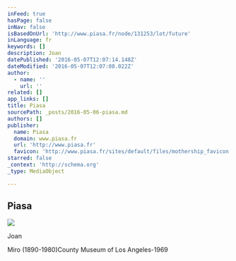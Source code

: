 ```yaml
---
inFeed: true
hasPage: false
inNav: false
isBasedOnUrl: 'http://www.piasa.fr/node/131253/lot/future'
inLanguage: fr
keywords: []
description: Joan
datePublished: '2016-05-07T12:07:14.148Z'
dateModified: '2016-05-07T12:07:08.022Z'
author:
  - name: ''
    url: ''
related: []
app_links: []
title: Piasa
sourcePath: _posts/2016-05-06-piasa.md
authors: []
publisher:
  name: Piasa
  domain: www.piasa.fr
  url: 'http://www.piasa.fr'
  favicon: 'http://www.piasa.fr/sites/default/files/mothership_favicon.png'
starred: false
_context: 'http://schema.org'
_type: MediaObject

---
```

<article style=""><h1>Piasa</h1><img src="https://s3-us-west-2.amazonaws.com/the-grid-img/p/f2948df5d828222f5b4017eb142c3f3fc183f5a2.jpg" /></article>

Joan

Miro (1890-1980)County Museum of Los Angeles-1969